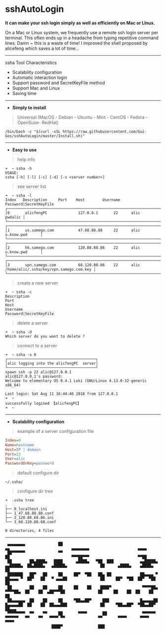 # sshAutoLogin

**It can make your ssh login simply as well as efficiently on Mac or LInux.**

On a Mac or Linux system, we frequently use a remote ssh login server per terminal.
This often ends up in a headache from typing repetitive command lines.
Damn ~ this is a waste of time!
I improved the shell proposed by alicefeng which saves a lot of time...

___

ssha Tool Characteristics
- Scalability configuration
- Automatic interaction login
- Support password and SecretKeyFile method
- Support Mac and Linux
- Saving time

___

- **Simply to install**

> Universal (MacOS - Debian - Ubuntu - Mint - CentOS - Fedora - OpenSuse- RedHat)
~~~shell
/bin/bash -c "$(curl -sSL https://raw.githubusercontent.com/Gui-Gos/sshAutoLogin/master/Install.sh)"
~~~

___

- **Easy to use**

> help info
~~~shell
➜  ~ ssha -h
USAGE:
ssha [-h] [-l] [-c] [-d] [-s <server number>]
~~~

> see server list
~~~shell
➜  ~ ssha -l
Index	Description		Port	Host		Username	Password|SecretKeyFile
┌────────────────────────────────────────────────────────────────────────┐
│0       alicfengPC              127.0.0.1       22      alic    pwdalic │
└────────────────────────────────────────────────────────────────────────┘
┌────────────────────────────────────────────────────────────────────────────────┐
│1       us.samego.com           47.68.88.88     22      alic    u.know.pwd      │
└────────────────────────────────────────────────────────────────────────────────┘
┌────────────────────────────────────────────────────────────────────────────────┐
│2       hk.samego.com           120.88.88.86    22      alic    u.know.pwd      │
└────────────────────────────────────────────────────────────────────────────────┘
┌────────────────────────────────────────────────────────────────────────────────────────────────────────┐
│3       vpn.samego.com          68.120.80.86    22      alic    /home/alic/.ssha/key/vpn.samego.com.key │
└────────────────────────────────────────────────────────────────────────────────────────────────────────┘
~~~

> create a new server
~~~shell
➜  ~ ssha -c
Description		
Port	
Host		
Username	
Password|SecretKeyFile
~~~

> delete a server
~~~shell
➜  ~ ssha -d
Which server do you want to delete ?
~~~

> connect to a server
~~~
➜  ~ ssha -s 0
┌────────────────────────────────────────┐
│alic logging into the alicfengPC  server│
└────────────────────────────────────────┘
spawn ssh -p 22 alic@127.0.0.1
alic@127.0.0.1's password: 
Welcome to elementary OS 0.4.1 Loki (GNU/Linux 4.13.0-32-generic x86_64)

Last login: Sat Aug 11 16:44:46 2018 from 127.0.0.1
➜  ~ 
successfully logined 【alicfengPC】
➜  ~ 
~~~

___

- **Scalability configuration**

> example of a server configuration file
~~~ini
Index=0
Name=hostname
Host=IP | domain
Port=22
User=alic
PasswordOrKey=password
~~~

> default configure dir
~~~shell
~/.ssha/
~~~

> configure dir tree
~~~shell
➜  .ssha tree
.
├── 0_localhost.ini
├── 1_47.68.88.88.conf
├── 2_120.88.68.86.ini
└── 3_68.120.80.68.conf

0 directories, 4 files
~~~

___

~~~shell                                                                                                                                                    
 ▄▄▄▄▄▄▄▄               ██                                                       ▄▄                            ▄▄▄▄▄▄▄▄                      ▄▄▄▄     
 ██▀▀▀▀▀▀               ▀▀                                                       ██                            ▀▀▀██▀▀▀                      ▀▀██     
 ██        ██▄████▄   ████      ▄████▄   ▀██  ███            ▄▄█████▄  ▄▄█████▄  ██▄████▄   ▄█████▄               ██      ▄████▄    ▄████▄     ██     
 ███████   ██▀   ██     ██     ██▀  ▀██   ██▄ ██             ██▄▄▄▄ ▀  ██▄▄▄▄ ▀  ██▀   ██   ▀ ▄▄▄██               ██     ██▀  ▀██  ██▀  ▀██    ██     
 ██        ██    ██     ██     ██    ██    ████▀              ▀▀▀▀██▄   ▀▀▀▀██▄  ██    ██  ▄██▀▀▀██               ██     ██    ██  ██    ██    ██     
 ██▄▄▄▄▄▄  ██    ██     ██     ▀██▄▄██▀     ███              █▄▄▄▄▄██  █▄▄▄▄▄██  ██    ██  ██▄▄▄███               ██     ▀██▄▄██▀  ▀██▄▄██▀    ██▄▄▄  
 ▀▀▀▀▀▀▀▀  ▀▀    ▀▀     ██       ▀▀▀▀       ██                ▀▀▀▀▀▀    ▀▀▀▀▀▀   ▀▀    ▀▀   ▀▀▀▀ ▀▀               ▀▀       ▀▀▀▀      ▀▀▀▀       ▀▀▀▀  
                     ████▀                ███                                                                                                         
                                                                                                                                               
~~~
